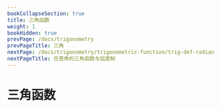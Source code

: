 ```yaml
---
bookCollapseSection: true
title: 三角函数
weight: 1
bookHidden: true
prevPage: /docs/trigonometry
prevPageTitle: 三角
nextPage: /docs/trigonometry/trigonometric-function/trig-def-radian
nextPageTitle: 任意角的三角函数与弧度制
---
```


# 三角函数

